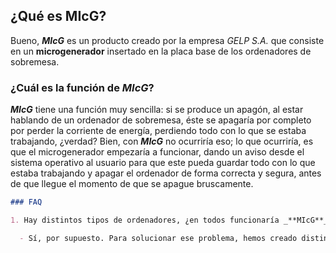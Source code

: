 ## ¿Qué es MIcG?

Bueno, _**MIcG**_ es un producto creado por la empresa _GELP S.A._ que consiste en un **microgenerador** insertado en la placa base de los ordenadores de sobremesa.

### ¿Cuál es la función de _MIcG_?

_**MIcG**_ tiene una función muy sencilla: si se produce un apagón, al estar hablando de un ordenador de sobremesa, éste se apagaría por completo por perder la corriente de energía, perdiendo todo con lo que se estaba trabajando, ¿verdad? Bien, con _**MIcG**_ no ocurriría eso; lo que ocurriría, es que el microgenerador empezaría a funcionar, dando un aviso desde el sistema operativo al usuario para que este pueda guardar todo con lo que estaba trabajando y apagar el ordenador de forma correcta y segura, antes de que llegue el momento de que se apague bruscamente.

```markdown
### FAQ

1. Hay distintos tipos de ordenadores, ¿en todos funcionaría _**MIcG**_?

  - Sí, por supuesto. Para solucionar ese problema, hemos creado distintos tamaños de nuestro producto para que este se pueda adaptar a cualquier tipo de ordenador/placa base.
